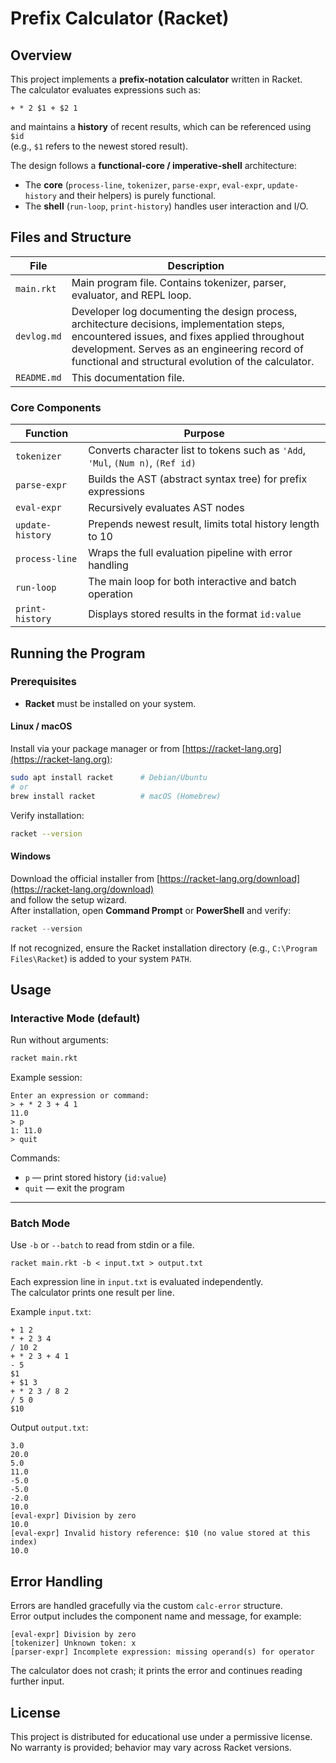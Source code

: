 # Prefix Calculator (Racket)

## Overview
This project implements a **prefix-notation calculator** written in Racket.  
The calculator evaluates expressions such as:

```
+ * 2 $1 + $2 1
```

and maintains a **history** of recent results, which can be referenced using `$id`  
(e.g., `$1` refers to the newest stored result).

The design follows a **functional-core / imperative-shell** architecture:
- The **core** (`process-line`, `tokenizer`, `parse-expr`, `eval-expr`, `update-history` and their helpers) is purely functional.
- The **shell** (`run-loop`, `print-history`) handles user interaction and I/O.


## Files and Structure

| File | Description |
|------|--------------|
| `main.rkt` | Main program file. Contains tokenizer, parser, evaluator, and REPL loop. |
| `devlog.md` | Developer log documenting the design process, architecture decisions, implementation steps, encountered issues, and fixes applied throughout development. Serves as an engineering record of functional and structural evolution of the calculator. |
| `README.md` | This documentation file. |

### Core Components

| Function | Purpose |
|-----------|----------|
| `tokenizer` | Converts character list to tokens such as `'Add`, `'Mul`, `(Num n)`, `(Ref id)` |
| `parse-expr` | Builds the AST (abstract syntax tree) for prefix expressions |
| `eval-expr` | Recursively evaluates AST nodes |
| `update-history` | Prepends newest result, limits total history length to 10 |
| `process-line` | Wraps the full evaluation pipeline with error handling |
| `run-loop` | The main loop for both interactive and batch operation |
| `print-history` | Displays stored results in the format `id:value` |


## Running the Program

### Prerequisites

- **Racket** must be installed on your system.

#### Linux / macOS
Install via your package manager or from [https://racket-lang.org](https://racket-lang.org):
```bash
sudo apt install racket      # Debian/Ubuntu
# or
brew install racket          # macOS (Homebrew)
```
Verify installation:
```bash
racket --version
```

#### Windows
Download the official installer from [https://racket-lang.org/download](https://racket-lang.org/download)  
and follow the setup wizard.  
After installation, open **Command Prompt** or **PowerShell** and verify:
```powershell
racket --version
```
If not recognized, ensure the Racket installation directory (e.g., `C:\Program Files\Racket`) is added to your system `PATH`.


## Usage

### Interactive Mode (default)
Run without arguments:
```bash
racket main.rkt
```

Example session:
```
Enter an expression or command:
> + * 2 3 + 4 1
11.0
> p
1: 11.0
> quit
```

Commands:
- `p` — print stored history (`id:value`)
- `quit` — exit the program

---

### Batch Mode
Use `-b` or `--batch` to read from stdin or a file.


```
racket main.rkt -b < input.txt > output.txt
```

Each expression line in `input.txt` is evaluated independently.  
The calculator prints one result per line.

Example `input.txt`:
```
+ 1 2
* + 2 3 4
/ 10 2
+ * 2 3 + 4 1
- 5
$1
+ $1 3
+ * 2 3 / 8 2
/ 5 0
$10
```

Output `output.txt`:
```
3.0
20.0
5.0
11.0
-5.0
-5.0
-2.0
10.0
[eval-expr] Division by zero
10.0
[eval-expr] Invalid history reference: $10 (no value stored at this index)
10.0
```


## Error Handling

Errors are handled gracefully via the custom `calc-error` structure.  
Error output includes the component name and message, for example:

```
[eval-expr] Division by zero
[tokenizer] Unknown token: x
[parser-expr] Incomplete expression: missing operand(s) for operator
```

The calculator does not crash; it prints the error and continues reading further input.


## License
This project is distributed for educational use under a permissive license.  
No warranty is provided; behavior may vary across Racket versions.
